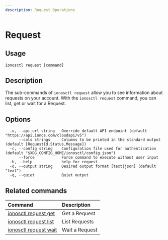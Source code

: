 ```yaml
---
description: Request Operations
---
```


# Request

## Usage

```text
ionosctl request [command]
```

## Description

The sub-commands of `ionosctl request` allow you to see information about requests on your account. With the `ionosctl request` command, you can list, get or wait for a Request.

## Options

```text
  -u, --api-url string   Override default API endpoint (default "https://api.ionos.com/cloudapi/v5")
      --cols strings     Columns to be printed in the standard output (default [RequestId,Status,Message])
  -c, --config string    Configuration file used for authentication (default "$XDG_CONFIG_HOME/ionosctl/config.json")
      --force            Force command to execute without user input
  -h, --help             help for request
  -o, --output string    Desired output format [text|json] (default "text")
  -q, --quiet            Quiet output
```

## Related commands

| Command | Description |
| :--- | :--- |
| [ionosctl request get](get.md) | Get a Request |
| [ionosctl request list](list.md) | List Requests |
| [ionosctl request wait](wait.md) | Wait a Request |

